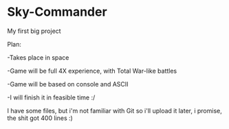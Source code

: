 # Sky-Commander
My first big project

Plan:

-Takes place in space

-Game will be full 4X experience, with Total War-like battles

-Game will be based on console and ASCII

-I will finish it in feasible time :/

I have some files, but i'm not familiar with Git so i'll upload it later, i promise, the shit got 400 lines :)
